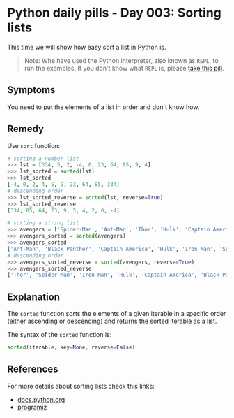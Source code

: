 # Python daily pills - Day 003: Sorting lists

This time we will show how easy sort a list in Python is.

> Note: Whe have used the Python interpreter, also known as `REPL`, to run the examples. If you don't know what `REPL` is, please [take this pill](../day-005).

## Symptoms

You need to put the elements of a list in order and don't know how.

## Remedy

Use `sort` function:

```python
# sorting a number list
>>> lst = [334, 5, 2, -4, 0, 23, 64, 85, 9, 4]
>>> lst_sorted = sorted(lst)
>>> lst_sorted
[-4, 0, 2, 4, 5, 9, 23, 64, 85, 334]
# descending order
>>> lst_sorted_reverse = sorted(lst, reverse=True)
>>> lst_sorted_reverse
[334, 85, 64, 23, 9, 5, 4, 2, 0, -4]

# sorting a string list
>>> avengers = ['Spider-Man', 'Ant-Man', 'Thor', 'Hulk', 'Captain America', 'Black Panther', 'Iron Man']
>>> avengers_sorted = sorted(avengers)
>>> avengers_sorted
['Ant-Man', 'Black Panther', 'Captain America', 'Hulk', 'Iron Man', 'Spider-Man', 'Thor']
# descending order
>>> avengers_sorted_reverse = sorted(avengers, reverse=True)
>>> avengers_sorted_reverse
['Thor', 'Spider-Man', 'Iron Man', 'Hulk', 'Captain America', 'Black Panther', 'Ant-Man']
```

## Explanation

The `sorted` function sorts the elements of a given iterable in a specific order (either ascending or descending) and returns the sorted iterable as a list.

The syntax of the `sorted` function is:

```python
sorted(iterable, key=None, reverse=False)
```

## References

For more details about sorting lists check this links:

- [docs.python.org](https://docs.python.org/3/library/stdtypes.html?highlight=sort#list.sort)
- [programiz](https://www.programiz.com/python-programming/methods/built-in/sorted)
